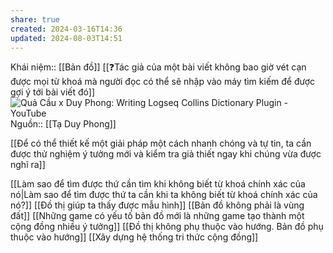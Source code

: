 ```yaml
---
share: true
created: 2024-03-16T14:36
updated: 2024-08-03T14:51
---
```

Khái niệm:: [[Bản đồ]]
[[❓Tác giả của một bài viết không bao giờ vét cạn được mọi từ khoá mà người đọc có thể sẽ nhập vào máy tìm kiếm để được gợi ý tới bài viết đó]]
![Quả Cầu x Duy Phong: Writing Logseq Collins Dictionary Plugin - YouTube](https://youtu.be/obcpkYjSGQw?si=--l2RceC_ZCnbRAv)
Nguồn:: [[Tạ Duy Phong]]

[[Để có thể thiết kế một giải pháp một cách nhanh chóng và tự tin, ta cần được thử nghiệm ý tưởng mới và kiểm tra giả thiết ngay khi chúng vừa được nghĩ ra]]

[[Làm sao để tìm được thứ cần tìm khi không biết từ khoá chính xác của nó|Làm sao để tìm được thứ ta cần khi ta không biết từ khoá chính xác của nó?]]
[[Đồ thị giúp ta thấy được mẫu hình]]
[[Bản đồ không phải là vùng đất]]
[[Những game có yếu tố bản đồ mới là những game tạo thành một cộng đồng nhiều ý tưởng]]
[[Đồ thị không phụ thuộc vào hướng. Bản đồ phụ thuộc vào hướng]]
[[Xây dựng hệ thống tri thức cộng đồng]]